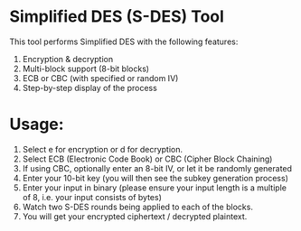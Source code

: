 # Simplified DES (S-DES) Tool

This tool performs Simplified DES with the following features:
1. Encryption & decryption
2. Multi-block support (8-bit blocks)
3. ECB or CBC (with specified or random IV)
4. Step-by-step display of the process

# Usage:
1. Select e for encryption or d for decryption.
2. Select ECB (Electronic Code Book) or CBC (Cipher Block Chaining)
3. If using CBC, optionally enter an 8-bit IV, or let it be randomly generated
4. Enter your 10-bit key (you will then see the subkey generation process)
5. Enter your input in binary (please ensure your input length is a multiple of 8, i.e. your input consists of bytes)
6. Watch two S-DES rounds being applied to each of the blocks.
7. You will get your encrypted ciphertext / decrypted plaintext.
